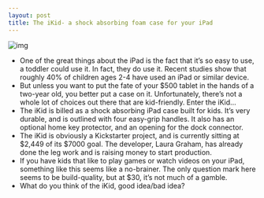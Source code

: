 ```yaml
---
layout: post
title: The iKid- a shock absorbing foam case for your iPad
---
```

![img](http://media.idownloadblog.com/wp-content/uploads/2012/08/ikid.jpg)
* One of the great things about the iPad is the fact that it’s so easy to use, a toddler could use it. In fact, they do use it. Recent studies show that roughly 40% of children ages 2-4 have used an iPad or similar device.
* But unless you want to put the fate of your $500 tablet in the hands of a two-year old, you better put a case on it. Unfortunately, there’s not a whole lot of choices out there that are kid-friendly. Enter the iKid…
* The iKid is billed as a shock absorbing iPad case built for kids. It’s very durable, and is outlined with four easy-grip handles. It also has an optional home key protector, and an opening for the dock connector.
* The iKid is obviously a Kickstarter project, and is currently sitting at $2,449 of its $7000 goal. The developer, Laura Graham, has already done the leg work and is raising money to start production.
* If you have kids that like to play games or watch videos on your iPad, something like this seems like a no-brainer. The only question mark here seems to be build-quality, but at $30, it’s not much of a gamble.
* What do you think of the iKid, good idea/bad idea?

